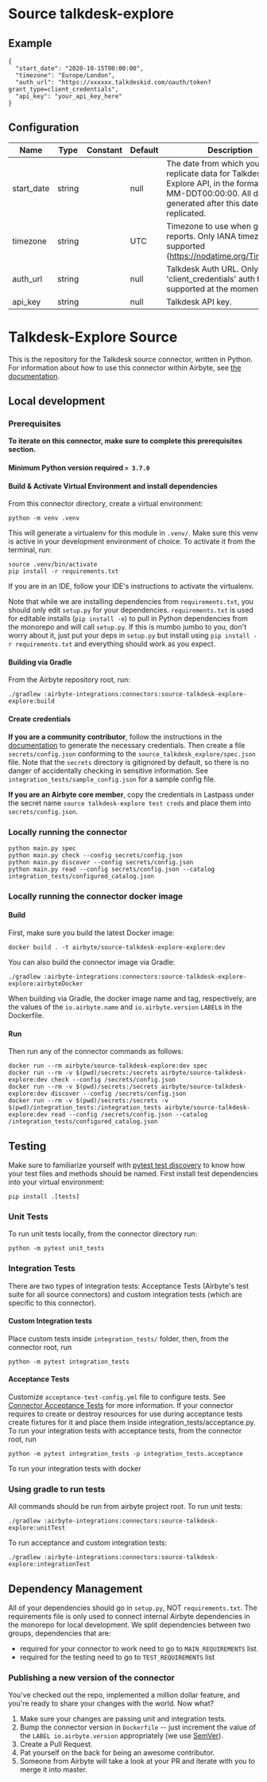 # Source talkdesk-explore

## Example
```
{
  "start_date": "2020-10-15T00:00:00",
  "timezone": "Europe/London",
  "auth_url": "https://xxxxxx.talkdeskid.com/oauth/token?grant_type=client_credentials",
  "api_key": "your_api_key_here"
}
```

## Configuration
| Name | Type | Constant | Default | Description |
| --- | --- | --- | --- | --- |
|start_date|string||null|The date from which you'd like to replicate data for Talkdesk Explore API, in the format YYYY-MM-DDT00:00:00. All data generated after this date will be replicated.|
|timezone|string||UTC|Timezone to use when generating reports. Only IANA timezones are supported (https://nodatime.org/TimeZones)|
|auth_url|string||null|Talkdesk Auth URL. Only 'client_credentials' auth type supported at the moment.|
|api_key|string||null|Talkdesk API key.|

# Talkdesk-Explore Source

This is the repository for the Talkdesk source connector, written in Python.
For information about how to use this connector within Airbyte, see [the documentation](https://docs.airbyte.io/integrations/sources/talkdesk-explore).

## Local development

### Prerequisites
**To iterate on this connector, make sure to complete this prerequisites section.**

#### Minimum Python version required `= 3.7.0`

#### Build & Activate Virtual Environment and install dependencies
From this connector directory, create a virtual environment:
```
python -m venv .venv
```

This will generate a virtualenv for this module in `.venv/`. Make sure this venv is active in your
development environment of choice. To activate it from the terminal, run:
```
source .venv/bin/activate
pip install -r requirements.txt
```
If you are in an IDE, follow your IDE's instructions to activate the virtualenv.

Note that while we are installing dependencies from `requirements.txt`, you should only edit `setup.py` for your dependencies. `requirements.txt` is
used for editable installs (`pip install -e`) to pull in Python dependencies from the monorepo and will call `setup.py`.
If this is mumbo jumbo to you, don't worry about it, just put your deps in `setup.py` but install using `pip install -r requirements.txt` and everything
should work as you expect.

#### Building via Gradle
From the Airbyte repository root, run:
```
./gradlew :airbyte-integrations:connectors:source-talkdesk-explore-explore:build
```

#### Create credentials
**If you are a community contributor**, follow the instructions in the [documentation](https://docs.airbyte.io/integrations/sources/talkdesk-explore)
to generate the necessary credentials. Then create a file `secrets/config.json` conforming to the `source_talkdesk_explore/spec.json` file.
Note that the `secrets` directory is gitignored by default, so there is no danger of accidentally checking in sensitive information.
See `integration_tests/sample_config.json` for a sample config file.

**If you are an Airbyte core member**, copy the credentials in Lastpass under the secret name `source talkdesk-explore test creds`
and place them into `secrets/config.json`.

### Locally running the connector
```
python main.py spec
python main.py check --config secrets/config.json
python main.py discover --config secrets/config.json
python main.py read --config secrets/config.json --catalog integration_tests/configured_catalog.json
```

### Locally running the connector docker image

#### Build
First, make sure you build the latest Docker image:
```
docker build . -t airbyte/source-talkdesk-explore-explore:dev
```

You can also build the connector image via Gradle:
```
./gradlew :airbyte-integrations:connectors:source-talkdesk-explore-explore:airbyteDocker
```
When building via Gradle, the docker image name and tag, respectively, are the values of the `io.airbyte.name` and `io.airbyte.version` `LABEL`s in
the Dockerfile.

#### Run
Then run any of the connector commands as follows:
```
docker run --rm airbyte/source-talkdesk-explore:dev spec
docker run --rm -v $(pwd)/secrets:/secrets airbyte/source-talkdesk-explore:dev check --config /secrets/config.json
docker run --rm -v $(pwd)/secrets:/secrets airbyte/source-talkdesk-explore:dev discover --config /secrets/config.json
docker run --rm -v $(pwd)/secrets:/secrets -v $(pwd)/integration_tests:/integration_tests airbyte/source-talkdesk-explore:dev read --config /secrets/config.json --catalog /integration_tests/configured_catalog.json
```
## Testing
   Make sure to familiarize yourself with [pytest test discovery](https://docs.pytest.org/en/latest/goodpractices.html#test-discovery) to know how your test files and methods should be named.
First install test dependencies into your virtual environment:
```
pip install .[tests]
```
### Unit Tests
To run unit tests locally, from the connector directory run:
```
python -m pytest unit_tests
```

### Integration Tests
There are two types of integration tests: Acceptance Tests (Airbyte's test suite for all source connectors) and custom integration tests (which are specific to this connector).
#### Custom Integration tests
Place custom tests inside `integration_tests/` folder, then, from the connector root, run
```
python -m pytest integration_tests
```
#### Acceptance Tests
Customize `acceptance-test-config.yml` file to configure tests. See [Connector Acceptance Tests](https://docs.airbyte.io/connector-development/testing-connectors/connector-acceptance-tests-reference) for more information.
If your connector requires to create or destroy resources for use during acceptance tests create fixtures for it and place them inside integration_tests/acceptance.py.
To run your integration tests with acceptance tests, from the connector root, run
```
python -m pytest integration_tests -p integration_tests.acceptance
```
To run your integration tests with docker

### Using gradle to run tests
All commands should be run from airbyte project root.
To run unit tests:
```
./gradlew :airbyte-integrations:connectors:source-talkdesk-explore:unitTest
```
To run acceptance and custom integration tests:
```
./gradlew :airbyte-integrations:connectors:source-talkdesk-explore:integrationTest
```

## Dependency Management
All of your dependencies should go in `setup.py`, NOT `requirements.txt`. The requirements file is only used to connect internal Airbyte dependencies in the monorepo for local development.
We split dependencies between two groups, dependencies that are:
* required for your connector to work need to go to `MAIN_REQUIREMENTS` list.
* required for the testing need to go to `TEST_REQUIREMENTS` list

### Publishing a new version of the connector
You've checked out the repo, implemented a million dollar feature, and you're ready to share your changes with the world. Now what?
1. Make sure your changes are passing unit and integration tests.
1. Bump the connector version in `Dockerfile` -- just increment the value of the `LABEL io.airbyte.version` appropriately (we use [SemVer](https://semver.org/)).
1. Create a Pull Request.
1. Pat yourself on the back for being an awesome contributor.
1. Someone from Airbyte will take a look at your PR and iterate with you to merge it into master.
